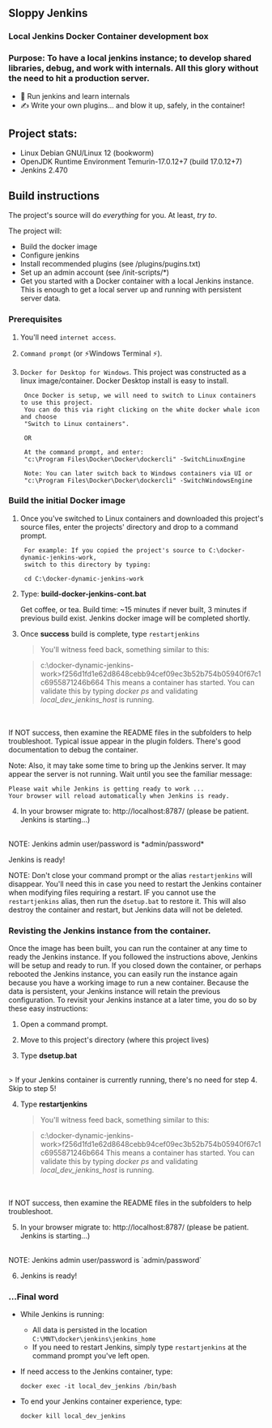 ##  Sloppy Jenkins 
### Local Jenkins Docker Container development box

### Purpose: To have a local jenkins instance; to develop shared libraries, debug, and work with internals. All this glory without the need to hit a production server.

- 🌱 Run jenkins and learn internals 
- ✍️ Write your own plugins... and blow it up, safely, in the container!

## Project stats:
- Linux Debian GNU/Linux 12 (bookworm)
- OpenJDK Runtime Environment Temurin-17.0.12+7 (build 17.0.12+7)
- Jenkins 2.470

## Build instructions

The project's source will do *everything* for you. At least, *try to*. 

The project will:

- Build the docker image
- Configure jenkins
- Install recommended plugins (see /plugins/pugins.txt)
- Set up an admin account (see /init-scripts/*)
- Get you started with a Docker container with a local Jenkins instance. This is enough to get a local server up and running with persistent server data.

### Prerequisites

1. You'll need `internet access`.

2. `Command prompt` (or ⚡Windows Terminal ⚡).

3. `Docker for Desktop for Windows`. This project was constructed as a linux image/container. Docker Desktop install is easy to install.

        Once Docker is setup, we will need to switch to Linux containers to use this project. 
        You can do this via right clicking on the white docker whale icon and choose 
        "Switch to Linux containers".

        OR

        At the command prompt, and enter:
        "c:\Program Files\Docker\Docker\dockercli" -SwitchLinuxEngine

        Note: You can later switch back to Windows containers via UI or 
        "c:\Program Files\Docker\Docker\dockercli" -SwitchWindowsEngine

### Build the initial Docker image
1. Once you've switched to Linux containers and downloaded this project's source files, enter the projects' directory and drop to a command prompt. 

        For example: If you copied the project's source to C:\docker-dynamic-jenkins-work, 
        switch to this directory by typing:

        cd C:\docker-dynamic-jenkins-work

2. Type: **build-docker-jenkins-cont.bat**

    Get coffee, or tea. Build time: ~15 minutes if never built, 3 minutes if previous build exist. Jenkins docker image will be completed shortly. 

3. Once **success** build is complete, type `restartjenkins`<BR>

    > You'll witness feed back, something similar to this:

    > c:\docker-dynamic-jenkins-work>f256d1fd1e62d8648cebb94cef09ec3b52b754b05940f67c1c6955871246b664
    This means a container has started. You can validate this by typing *docker ps* and validating *local_dev_jenkins_host* is running.
<BR>
<BR>
If NOT success, then examine the README files in the subfolders to help troubleshoot. Typical issue appear in the plugin folders. There's good documentation to debug the container. 

Note: Also, it may take some time to bring up the Jenkins server. It may appear the server is not running. Wait until you see the familiar message:

```
Please wait while Jenkins is getting ready to work ...
Your browser will reload automatically when Jenkins is ready.
```

4. In your browser migrate to: http://localhost:8787/  (please be patient. Jenkins is starting...)
<BR>
NOTE: Jenkins admin user/password is *admin/password*


Jenkins is ready!

NOTE: Don't close your command prompt or the alias `restartjenkins` will disappear. You'll need this in case you need to restart the Jenkins container when modifying files requiring a restart. IF you cannot use the `restartjenkins` alias, then run the `dsetup.bat` to restore it. This will also destroy the container and restart, but Jenkins data will not be deleted.


### Revisting the Jenkins instance from the container.

Once the image has been built, you can run the container at any time to ready the Jenkins instance. If you followed the instructions above, Jenkins will be setup and ready to run. If you closed down the container, or perhaps rebooted the Jenkins instance, you can easily run the instance again because you have a working image to run a new container.
Because the data is persistent, your Jenkins instance will retain the previous configuration. To revisit your Jenkins instance at a later time, you do so by these easy instructions:

1. Open a command prompt.

2. Move to this project's directory (where this project lives)

3. Type **dsetup.bat**
<BR>
    > If your Jenkins container is currently running, there's no need for step 4. Skip to step 5!

4. Type **restartjenkins**
    > You'll witness feed back, something similar to this:

    > c:\docker-dynamic-jenkins-work>f256d1fd1e62d8648cebb94cef09ec3b52b754b05940f67c1c6955871246b664
    This means a container has started. You can validate this by typing *docker ps* and validating *local_dev_jenkins_host* is running.
<BR>
<BR>
If NOT success, then examine the README files in the subfolders to help troubleshoot.

5. In your browser migrate to: http://localhost:8787/  (please be patient. Jenkins is starting...)
<BR>
NOTE: Jenkins admin user/password is `admin/password`

6. Jenkins is ready!


### ...Final word

- While Jenkins is running:
    - All data is persisted in the location `C:\MNT\docker\jenkins\jenkins_home` 
    - If you need to restart Jenkins, simply type `restartjenkins` at the command prompt you've left open.

- If need access to the Jenkins container, type:
    
    ```
    docker exec -it local_dev_jenkins /bin/bash
    ```


- To end your Jenkins container experience, type: 

    ```
    docker kill local_dev_jenkins
    ```


